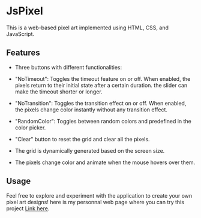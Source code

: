 # JsPixel

This is a web-based pixel art implemented using HTML, CSS, and JavaScript.

## Features

- Three buttons with different functionalities:
- "NoTimeout": Toggles the timeout feature on or off. When enabled, the pixels return to their initial state after a certain duration. the slider can make the timeout shorter or longer.
- "NoTransition": Toggles the transition effect on or off. When enabled, the pixels change color instantly without any transition effect.
- "RandomColor": Toggles between random colors and predefined in the color picker.
- "Clear" button to reset the grid and clear all the pixels.

- The grid is dynamically generated based on the screen size.
- The pixels change color and animate when the mouse hovers over them.

## Usage

Feel free to explore and experiment with the application to create your own pixel art designs!
here is my personnal web page where you can try this project [Link here](https://corentinviry.fr/projects/jsPixel/index.html).

